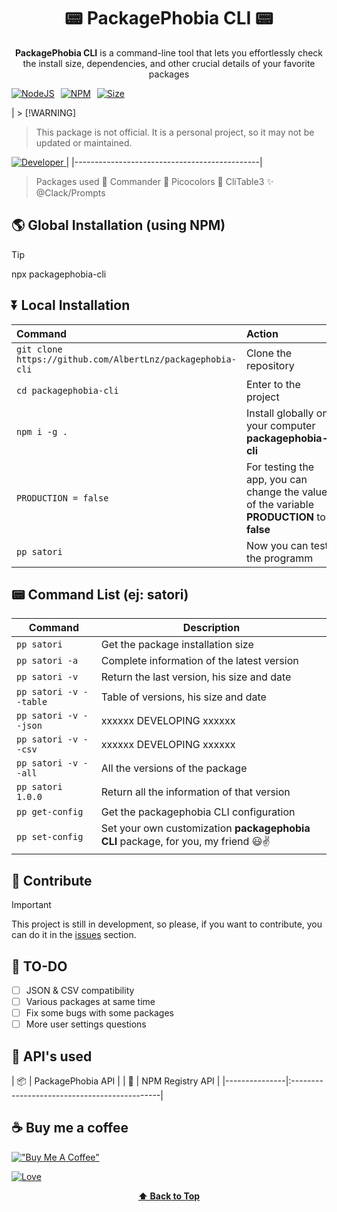 <p hidden>[Index](#index)</p>
<div align="center">
  
  # 📟 PackagePhobia CLI 📟
  
**PackagePhobia CLI** is a command-line tool that lets you effortlessly check the install size, dependencies, and other crucial details of your favorite packages

<div style="display: flex; gap: 10px; align-items: center;">

  <a href="https://nodejs.org/">
    <img src="https://img.shields.io/badge/Node%20js-339933?style=for-the-badge&logo=nodedotjs&logoColor=white" alt="NodeJS">
  </a>

  <a href="https://www.npmjs.com/package/packagephobia-cli">
    <img src="https://img.shields.io/badge/NPM-37a779?style=for-the-badge" alt="NPM">
  </a>

  <a href="https://www.npmjs.com/package/packagephobia-cli">
    <img src="https://img.shields.io/badge/Package%20Size-21.3K-92C00A.svg" alt="Size">
  </a>

</div>
</div>

| > [!WARNING]

> This package is not official. It is a personal project, so it may not be updated or maintained.

<a href="https://www.npmjs.com/package/packagephobia-cli">
  <img src="http://ForTheBadge.com/images/badges/built-by-developers.svg" alt="Developer">
</a>   |
|----------------------------------------------|

> Packages used
> 🔮 Commander
> 🎨 Picocolors
> 🏯 CliTable3
> ✨ @Clack/Prompts

## 🌎 Global Installation (using NPM)

> [!TIP]
> npx packagephobia-cli

## ⏬ Local Installation

| Command                                                    | Action                                                                                    |
| :--------------------------------------------------------- | :---------------------------------------------------------------------------------------- |
| `git clone https://github.com/AlbertLnz/packagephobia-cli` | Clone the repository                                                                      |
| `cd packagephobia-cli`                                     | Enter to the project                                                                      |
| `npm i -g .`                                               | Install globally on your computer **packagephobia-cli**                                   |
| `PRODUCTION = false`                                       | For testing the app, you can change the value of the variable **PRODUCTION** to **false** |
| `pp satori`                                                | Now you can test the programm                                                             |

## 📟 Command List (ej: satori)

| Command                | Description                                                                       |
| ---------------------- | --------------------------------------------------------------------------------- |
| `pp satori`            | Get the package installation size                                                 |
| `pp satori -a`         | Complete information of the latest version                                        |
| `pp satori -v`         | Return the last version, his size and date                                        |
| `pp satori -v --table` | Table of versions, his size and date                                              |
| `pp satori -v --json`  | xxxxxx DEVELOPING xxxxxx                                                          |
| `pp satori -v --csv`   | xxxxxx DEVELOPING xxxxxx                                                          |
| `pp satori -v --all`   | All the versions of the package                                                   |
| `pp satori 1.0.0`      | Return all the information of that version                                        |
| `pp get-config`        | Get the packagephobia CLI configuration                                           |
| `pp set-config`        | Set your own customization **packagephobia CLI** package, for you, my friend 😃✌️ |

## 🤝 Contribute

> [!IMPORTANT]
> This project is still in development, so please, if you want to contribute, you can do it in the [issues](https://github.com/AlbertLnz/packagephobia-cli/issues) section.

## 📑 TO-DO

- [ ] JSON & CSV compatibility
- [ ] Various packages at same time
- [ ] Fix some bugs with some packages
- [ ] More user settings questions

## 📡 API's used

| 📦 | PackagePhobia API |
| 🏪 | NPM Registry API |
|---------------|:---------------------------------------------|

## ☕ Buy me a coffee

[!["Buy Me A Coffee"](https://www.buymeacoffee.com/assets/img/custom_images/orange_img.png)](https://www.buymeacoffee.com/albertlnz)

<a href="https://amazon.es">
  <img src="http://ForTheBadge.com/images/badges/built-with-love.svg" alt="Love">
</a>

<div align="center">

**[⬆ Back to Top](#index)**

</div>
